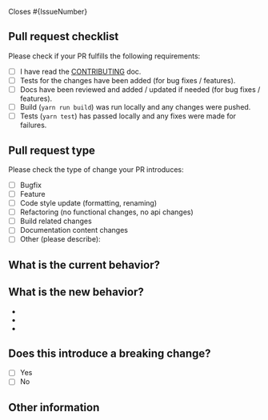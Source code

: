 <!-- markdownlint-disable-file MD041 -->

Closes #{IssueNumber}

## Pull request checklist

Please check if your PR fulfills the following requirements:

- [ ] I have read the [CONTRIBUTING](https://github.com/fabasoad/setup-shakespeare-action/CONTRIBUTING.md) doc.
- [ ] Tests for the changes have been added (for bug fixes / features).
- [ ] Docs have been reviewed and added / updated if needed (for bug fixes / features).
- [ ] Build (`yarn run build`) was run locally and any changes were pushed.
- [ ] Tests (`yarn test`) has passed locally and any fixes were made for failures.

## Pull request type

<!-- Please do not submit updates to dependencies unless it fixes an issue. -->

<!-- Please try to limit your pull request to one type, submit multiple pull requests if needed. -->

Please check the type of change your PR introduces:

- [ ] Bugfix
- [ ] Feature
- [ ] Code style update (formatting, renaming)
- [ ] Refactoring (no functional changes, no api changes)
- [ ] Build related changes
- [ ] Documentation content changes
- [ ] Other (please describe):

## What is the current behavior?
<!-- Please describe the current behavior that you are modifying, or link to a relevant issue. -->

## What is the new behavior?
<!-- Please describe the behavior or changes that are being added by this PR. -->

-
-
-

## Does this introduce a breaking change?

- [ ] Yes
- [ ] No

<!-- If this introduces a breaking change, please describe the impact and migration path for existing applications below. -->

## Other information

<!-- Any other information that is important to this PR such as screenshots of how the component looks before and after the change. -->
<!-- This document was adapted from the open-source [appium/appium](https://github.com/appium/appium/blob/master/.github/PULL_REQUEST_TEMPLATE.md) repository. -->
